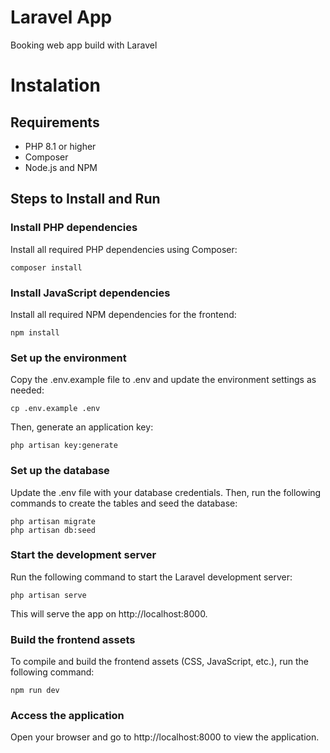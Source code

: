 # Laravel App
Booking web app build with Laravel

# Instalation
## Requirements
- PHP 8.1 or higher
- Composer
- Node.js and NPM
## Steps to Install and Run

### Install PHP dependencies

Install all required PHP dependencies using Composer:

```
composer install
```

### Install JavaScript dependencies

Install all required NPM dependencies for the frontend:

```
npm install
```

### Set up the environment

Copy the .env.example file to .env and update the environment settings as needed:

```
cp .env.example .env
```

Then, generate an application key:

```
php artisan key:generate
```

### Set up the database

Update the .env file with your database credentials. Then, run the following commands to create the tables and seed the database:

```
php artisan migrate
php artisan db:seed
```
### Start the development server

Run the following command to start the Laravel development server:
```
php artisan serve
```
This will serve the app on http://localhost:8000.

### Build the frontend assets

To compile and build the frontend assets (CSS, JavaScript, etc.), run the following command:

```
npm run dev
```

### Access the application

Open your browser and go to http://localhost:8000 to view the application.